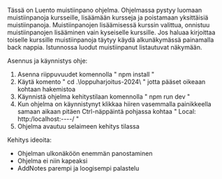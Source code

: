 Tässä on Luento muistiinpano ohjelma. 
Ohjelmassa pystyy luomaan muistiinpanoja kursseille, lisäämään kursseja ja poistamaan yksittäisiä muistiinpanoja. 
Muistiinpanojen lisäämisessä kurssin valittua, onnistuu muistiinpanojen lisääminen vain kyseiselle kurssille. Jos haluaa kirjoittaa toiselle kurssille muistiinpanoja täytyy käydä alkunäkymässä painamalla back nappia. Istunnossa luodut muistiinpanut listautuvat näkymään.


Asennus ja käynnistys ohje:

1. Asenna riippuvuudet komennolla " npm install " 
2. Käytä komento " cd .\loppuharjoitus-2024\ " jotta pääset oikeaan kohtaan hakemistoa
3. Käynnistä ohjelma kehitystilaan komennolla " npm run dev " 
4. Kun ohjelma on käynnistynyt klikkaa hiiren vasemmalla painikkeella samaan aikaan pitäen Ctrl-näppäintä pohjassa kohtaa " Local:  http:/localhost:----/ "
5. Ohjelma avautuu selaimeen kehitys tilassa


Kehitys ideoita:
- Ohjelman ulkonäköön enemmän panostaminen
- Ohjelma ei niin kapeaksi
- AddNotes parempi ja loogisempi palastelu